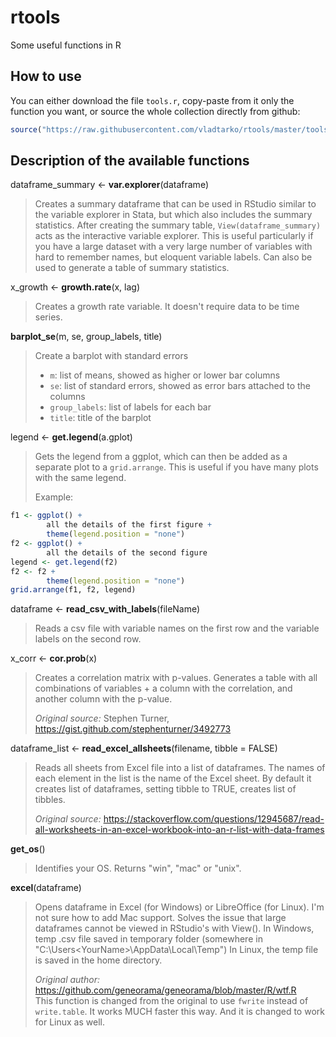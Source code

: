 # rtools
Some useful functions in R

## How to use

You can either download the file `tools.r`, copy-paste from it only the function you want, or source the whole collection directly from github:

```r
source("https://raw.githubusercontent.com/vladtarko/rtools/master/tools.r")
```

## Description of the available functions

dataframe_summary <- **var.explorer**(dataframe)  

> Creates a summary dataframe that can be used in RStudio similar to the variable explorer in Stata, but which also includes the summary statistics. After creating the summary table, `View(dataframe_summary)` acts as the interactive variable explorer. This is useful particularly if you have a large dataset with a very large number of variables with hard to remember names, but eloquent variable labels. Can also be used to generate a table of summary statistics.

x_growth <- **growth.rate**(x, lag)

> Creates a growth rate variable. It doesn't require data to be time series.

**barplot_se**(m, se, group_labels, title) 

> Create a barplot with standard errors  
> 
> - `m`: list of means, showed as higher or lower bar columns  
> - `se`: list of standard errors, showed as error bars attached to the columns  
> - `group_labels`: list of labels for each bar  
> - `title`: title of the barplot  

legend <- **get.legend**(a.gplot)

> Gets the legend from a ggplot, which can then be added as a separate plot to a `grid.arrange`. This is useful if you have many plots with the same legend.
>
> Example:

```r
f1 <- ggplot() + 
        all the details of the first figure +
        theme(legend.position = "none")
f2 <- ggplot() + 
        all the details of the second figure
legend <- get.legend(f2)
f2 <- f2 +
        theme(legend.position = "none")
grid.arrange(f1, f2, legend)
```

dataframe <- **read_csv_with_labels**(fileName)

> Reads a csv file with variable names on the first row and the variable labels on the second row.

x_corr <- **cor.prob**(x)

> Creates a correlation matrix with p-values. Generates a table with all combinations of variables + a column with the correlation, and another column with the p-value. 
>
> _Original source:_ Stephen Turner, https://gist.github.com/stephenturner/3492773

dataframe_list <- **read_excel_allsheets**(filename, tibble = FALSE)

> Reads all sheets from Excel file into a list of dataframes. The names of each element in the list is the name of the Excel sheet. By default it creates list of dataframes, setting tibble to TRUE, creates list of tibbles.
>
> _Original source:_ https://stackoverflow.com/questions/12945687/read-all-worksheets-in-an-excel-workbook-into-an-r-list-with-data-frames


**get_os**()

> Identifies your OS. Returns "win", "mac" or "unix".

**excel**(dataframe)

> Opens dataframe in Excel (for Windows) or LibreOffice (for Linux). I'm not sure how to add Mac support. 
> Solves the issue that large dataframes cannot be viewed in RStudio's with View().
> In Windows, temp .csv file saved in temporary folder (somewhere in "C:\Users\<YourName>\AppData\Local\Temp")
> In Linux, the temp file is saved in the home directory.
>
> _Original author:_ https://github.com/geneorama/geneorama/blob/master/R/wtf.R   
> This function is changed from the original to use `fwrite` instead of `write.table`. It works MUCH faster this way. And it is changed to work for Linux as well.

